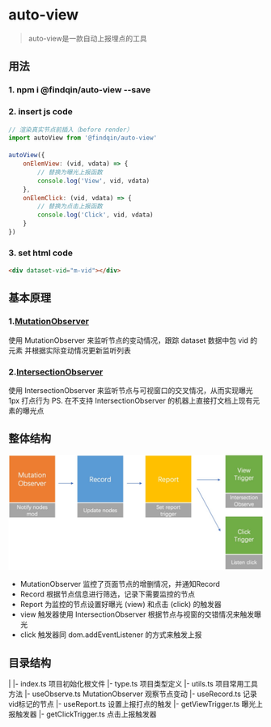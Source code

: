 # auto-view

> auto-view是一款自动上报埋点的工具

## 用法

### 1. npm i @findqin/auto-view --save

### 2. insert js code

``` javascript
// 渲染真实节点前插入（before render）
import autoView from '@findqin/auto-view'

autoView({
    onElemView: (vid, vdata) => {
        // 替换为曝光上报函数
        console.log('View', vid, vdata)
    },
    onElemClick: (vid, vdata) => {
        // 替换为点击上报函数
        console.log('Click', vid, vdata)
    }
})
```

### 3. set html code
``` html
<div dataset-vid="m-vid"></div>
```

## 基本原理

### 1.[MutationObserver](https://developer.mozilla.org/zh-CN/docs/Web/API/MutationObserver)
使用 MutationObserver 来监听节点的变动情况，跟踪 dataset 数据中包 vid 的元素
并根据实际变动情况更新监听列表

### 2.[IntersectionObserver](https://developer.mozilla.org/zh-CN/docs/Web/API/IntersectionObserver)
使用 IntersectionObserver 来监听节点与可视窗口的交叉情况，从而实现曝光 1px 打点行为
PS. 在不支持 IntersectionObserver 的机器上直接打文档上现有元素的曝光点


## 整体结构

![整体结构](./docs/pics/Structure.jpeg)

- MutationObserver 监控了页面节点的增删情况，并通知Record
- Record 根据节点信息进行筛选，记录下需要监控的节点
- Report 为监控的节点设置好曝光 (view) 和点击 (click) 的触发器
- view 触发器使用 IntersectionObserver 根据节点与视窗的交错情况来触发曝光
- click 触发器同 dom.addEventListener 的方式来触发上报


## 目录结构
|
|- index.ts 项目初始化根文件
|- type.ts  项目类型定义
|- utils.ts 项目常用工具方法
|- useObserve.ts  MutationObserver 观察节点变动
|- useRecord.ts   记录vid标记的节点
|- useReport.ts   设置上报打点的触发
|- getViewTrigger.ts  曝光上报触发器
|- getClickTrigger.ts 点击上报触发器
